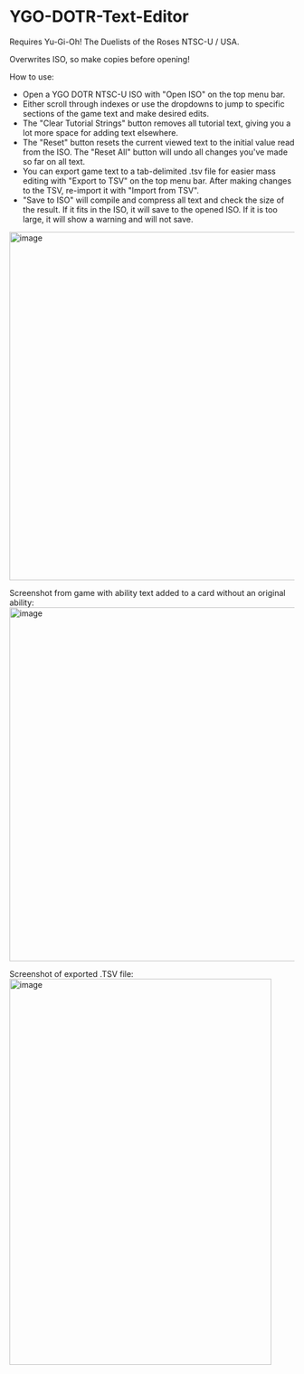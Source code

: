 # YGO-DOTR-Text-Editor

Requires Yu-Gi-Oh! The Duelists of the Roses NTSC-U / USA.

Overwrites ISO, so make copies before opening!

How to use:
- Open a YGO DOTR NTSC-U ISO with "Open ISO" on the top menu bar.
- Either scroll through indexes or use the dropdowns to jump to specific sections of the game text and make desired edits.
- The "Clear Tutorial Strings" button removes all tutorial text, giving you a lot more space for adding text elsewhere.
- The "Reset" button resets the current viewed text to the initial value read from the ISO. The "Reset All" button will undo all changes you've made so far on all text.
- You can export game text to a tab-delimited .tsv file for easier mass editing with "Export to TSV" on the top menu bar. After making changes to the TSV, re-import it with "Import from TSV".
- "Save to ISO" will compile and compress all text and check the size of the result. If it fits in the ISO, it will save to the opened ISO. If it is too large, it will show a warning and will not save.


<img width="679" height="616" alt="image" src="https://github.com/user-attachments/assets/42da7d0d-6338-4881-9095-b7cc5a08b80c" />

Screenshot from game with ability text added to a card without an original ability:
<img width="833" height="626" alt="image" src="https://github.com/user-attachments/assets/12778d64-e42d-4d23-9baf-f6772ce64857" />

Screenshot of exported .TSV file:
<img width="463" height="683" alt="image" src="https://github.com/user-attachments/assets/cc865237-e828-4be5-aea4-744ea572a938" />
